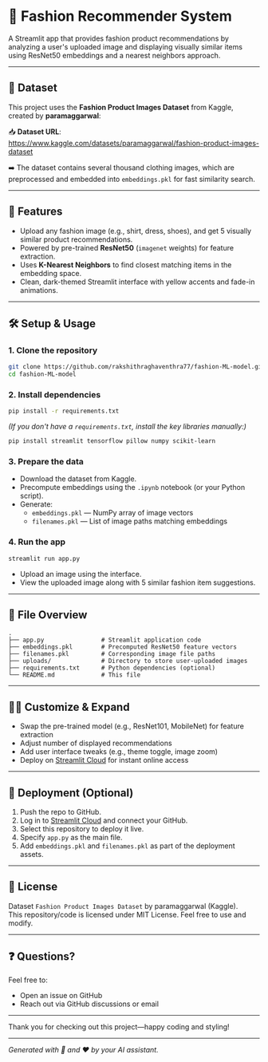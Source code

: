 # 👗 Fashion Recommender System

A Streamlit app that provides fashion product recommendations by analyzing a user's uploaded image and displaying visually similar items using ResNet50 embeddings and a nearest neighbors approach.

---

## 📁 Dataset

This project uses the **Fashion Product Images Dataset** from Kaggle, created by **paramaggarwal**:

📥 **Dataset URL**:  
https://www.kaggle.com/datasets/paramaggarwal/fashion-product-images-dataset

➡️ The dataset contains several thousand clothing images, which are preprocessed and embedded into `embeddings.pkl` for fast similarity search.

---

## 🚀 Features

- Upload any fashion image (e.g., shirt, dress, shoes), and get 5 visually similar product recommendations.
- Powered by pre-trained **ResNet50** (`imagenet` weights) for feature extraction.
- Uses **K-Nearest Neighbors** to find closest matching items in the embedding space.
- Clean, dark-themed Streamlit interface with yellow accents and fade-in animations.

---

## 🛠️ Setup & Usage

### 1. Clone the repository

```bash
git clone https://github.com/rakshithraghaventhra77/fashion-ML-model.git
cd fashion-ML-model
```

### 2. Install dependencies

```bash
pip install -r requirements.txt
```

*(If you don't have a `requirements.txt`, install the key libraries manually:)*

```bash
pip install streamlit tensorflow pillow numpy scikit-learn
```

### 3. Prepare the data

- Download the dataset from Kaggle.
- Precompute embeddings using the `.ipynb` notebook (or your Python script).
- Generate:
  - `embeddings.pkl` — NumPy array of image vectors
  - `filenames.pkl` — List of image paths matching embeddings

### 4. Run the app

```bash
streamlit run app.py
```

- Upload an image using the interface.
- View the uploaded image along with 5 similar fashion item suggestions.

---

## 🔧 File Overview

```
.
├── app.py                # Streamlit application code
├── embeddings.pkl        # Precomputed ResNet50 feature vectors
├── filenames.pkl         # Corresponding image file paths
├── uploads/              # Directory to store user-uploaded images
├── requirements.txt      # Python dependencies (optional)
└── README.md             # This file
```

---

## 👩‍💻 Customize & Expand

- Swap the pre-trained model (e.g., ResNet101, MobileNet) for feature extraction
- Adjust number of displayed recommendations
- Add user interface tweaks (e.g., theme toggle, image zoom)
- Deploy on [Streamlit Cloud](https://streamlit.io/cloud) for instant online access

---

## 🎯 Deployment (Optional)

1. Push the repo to GitHub.
2. Log in to [Streamlit Cloud](https://streamlit.io/cloud) and connect your GitHub.
3. Select this repository to deploy it live.
4. Specify `app.py` as the main file.
5. Add `embeddings.pkl` and `filenames.pkl` as part of the deployment assets.

---

## 📄 License

Dataset `Fashion Product Images Dataset` by paramaggarwal (Kaggle).  
This repository/code is licensed under MIT License. Feel free to use and modify.

---

## ❓ Questions?

Feel free to:
- Open an issue on GitHub
- Reach out via GitHub discussions or email

---

Thank you for checking out this project—happy coding and styling!

---

*Generated with 🧠 and ❤️ by your AI assistant.*
